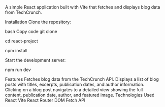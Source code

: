 A simple React application built with Vite that fetches and displays blog data from TechCrunch.

Installation
Clone the repository:

bash
Copy code
git clone 

cd react-project

npm install

Start the development server:

npm run dev

Features
Fetches blog data from the TechCrunch API.
Displays a list of blog posts with titles, excerpts, publication dates, and author information.
Clicking on a blog post navigates to a detailed view showing the full content, publication date, author, and featured image.
Technologies Used
React
Vite
React Router DOM
Fetch API